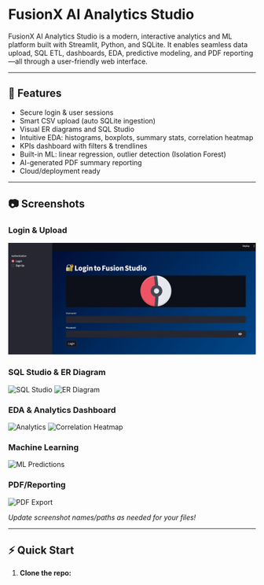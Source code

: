 # FusionX AI Analytics Studio

FusionX AI Analytics Studio is a modern, interactive analytics and ML platform built with Streamlit, Python, and SQLite. It enables seamless data upload, SQL ETL, dashboards, EDA, predictive modeling, and PDF reporting—all through a user-friendly web interface.

---

## 🚀 Features

- Secure login & user sessions
- Smart CSV upload (auto SQLite ingestion)
- Visual ER diagrams and SQL Studio
- Intuitive EDA: histograms, boxplots, summary stats, correlation heatmap
- KPIs dashboard with filters & trendlines
- Built-in ML: linear regression, outlier detection (Isolation Forest)
- AI-generated PDF summary reporting
- Cloud/deployment ready

---

## 📷 Screenshots

### Login & Upload
![Login](screenshots/login.jpeg)

### SQL Studio & ER Diagram
![SQL Studio](screenshots/ER+livesql.jpeg)
![ER Diagram](screenshots/er_diagram.png)

### EDA & Analytics Dashboard
![Analytics](screenshots/Dataanalytics.jpeg)
![Correlation Heatmap](screenshots/correlation_heatmap.png)

### Machine Learning
![ML Predictions](screenshots/excecutivedashbord+MLprediction)

### PDF/Reporting
![PDF Export](screenshots/aigeneratedinsights.jpeg)

_Update screenshot names/paths as needed for your files!_

---

## ⚡ Quick Start

1. **Clone the repo:**
